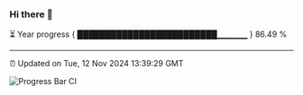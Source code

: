 ### Hi there 👋

⏳ Year progress { █████████████████████████▁▁▁▁▁ } 86.49 %

---

⏰ Updated on Tue, 12 Nov 2024 13:39:29 GMT

![Progress Bar CI](https://github.com/IshwaranRudhara/GIT-ACTION/workflows/Progress%20Bar%20CI/badge.svg)
